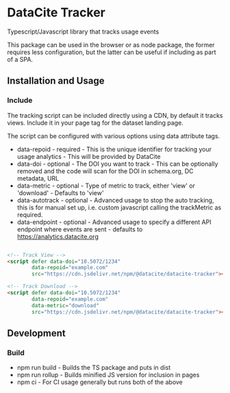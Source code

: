 # DataCite Tracker

Typescript/Javascript library that tracks usage events

This package can be used in the browser or as node package, the former requires less configuration, but the latter can be useful if including as part of a SPA.

## Installation and Usage

### Include
The tracking script can be included directly using a CDN, by default it tracks views.
Include it in your page tag for the dataset landing page.

The script can be configured with various options using data attribute tags.

- data-repoid - required - This is the unique identifier for tracking your usage analytics - This will be provided by DataCite
- data-doi - optional - The DOI you want to track - This can be optionally removed and the code will scan for the DOI in schema.org, DC metadata, URL
- data-metric - optional - Type of metric to track, either 'view' or 'download' - Defaults to 'view'
- data-autotrack - optional - Advanced usage to stop the auto tracking, this is for manual set up, i.e. custom javascript calling the trackMetric as required.
- data-endpoint - optional - Advanced usage to specify a different API endpoint where events are sent - defaults to https://analytics.datacite.org


```html

<!-- Track View -->
<script defer data-doi="10.5072/1234"
        data-repoid="example.com"
        src="https://cdn.jsdelivr.net/npm/@datacite/datacite-tracker"></script>

<!-- Track Download -->
<script defer data-doi="10.5072/1234"
        data-repoid="example.com"
        data-metric="download"
        src="https://cdn.jsdelivr.net/npm/@datacite/datacite-tracker"></script>

```

## Development

### Build

- npm run build - Builds the TS package and puts in dist
- npm run rollup - Builds minified JS version for inclusion in pages
- npm ci - For CI usage generally but runs both of the above
